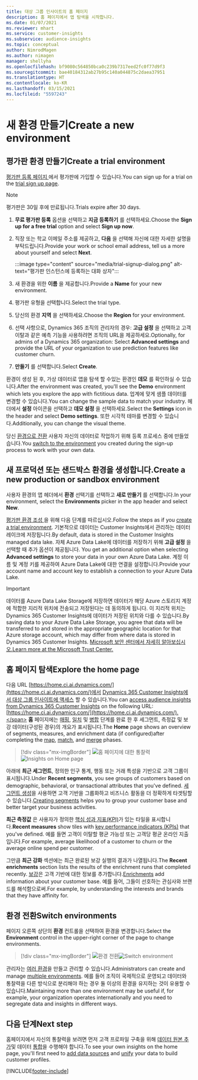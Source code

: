 ```yaml
---
title: 대상 그룹 인사이트의 홈 페이지
description: 홈 페이지에서 앱 탐색을 시작합니다.
ms.date: 01/07/2021
ms.reviewer: mhart
ms.service: customer-insights
ms.subservice: audience-insights
ms.topic: conceptual
author: NimrodMagen
ms.author: nimagen
manager: shellyha
ms.openlocfilehash: bf9080c564850bca0c239b7317eed2fc0f77d9f3
ms.sourcegitcommit: bae40184312ab27b95c140a044875c2daea37951
ms.translationtype: HT
ms.contentlocale: ko-KR
ms.lasthandoff: 03/15/2021
ms.locfileid: "5597243"
---
```

# <a name="create-a-new-environment"></a><span data-ttu-id="da385-103">새 환경 만들기</span><span class="sxs-lookup"><span data-stu-id="da385-103">Create a new environment</span></span>

## <a name="create-a-trial-environment"></a><span data-ttu-id="da385-104">평가판 환경 만들기</span><span class="sxs-lookup"><span data-stu-id="da385-104">Create a trial environment</span></span>

<span data-ttu-id="da385-105">[평가판 등록 페이지 ](https://dynamics.microsoft.com/get-started/free-trial/?appname=customerinsights)에서 평가판에 가입할 수 있습니다.</span><span class="sxs-lookup"><span data-stu-id="da385-105">You can sign up for a trial on the [trial sign up page](https://dynamics.microsoft.com/get-started/free-trial/?appname=customerinsights).</span></span> 

> [!NOTE]
> <span data-ttu-id="da385-106">평가판은 30일 후에 만료됩니다.</span><span class="sxs-lookup"><span data-stu-id="da385-106">Trials expire after 30 days.</span></span>

1. <span data-ttu-id="da385-107">**무료 평가판 등록** 옵션을 선택하고 **지금 등록하기** 를 선택하세요.</span><span class="sxs-lookup"><span data-stu-id="da385-107">Choose the **Sign up for a free trial** option and select **Sign up now**.</span></span>

1. <span data-ttu-id="da385-108">직장 또는 학교 이메일 주소를 제공하고, **다음** 을 선택해 자신에 대한 자세한 설명을 부탁드립니다.</span><span class="sxs-lookup"><span data-stu-id="da385-108">Provide your work or school email address, tell us a more about yourself and select **Next**.</span></span>

   :::image type="content" source="media/trial-signup-dialog.png" alt-text="평가판 인스턴스에 등록하는 대화 상자":::

1. <span data-ttu-id="da385-110">새 환경을 위한 **이름** 을 제공합니다.</span><span class="sxs-lookup"><span data-stu-id="da385-110">Provide a **Name** for your new environment.</span></span> 

1. <span data-ttu-id="da385-111">평가판 유형을 선택합니다.</span><span class="sxs-lookup"><span data-stu-id="da385-111">Select the trial type.</span></span>

1. <span data-ttu-id="da385-112">당신의 환경 **지역** 을 선택하세요.</span><span class="sxs-lookup"><span data-stu-id="da385-112">Choose the **Region** for your environment.</span></span>

1. <span data-ttu-id="da385-113">선택 사항으로, Dynamics 365 조직의 관리자의 경우: **고급 설정** 을 선택하고 고객 이탈과 같은 예측 기능을 사용하려면 조직의 URL을 제공하세요.</span><span class="sxs-lookup"><span data-stu-id="da385-113">Optionally, for admins of a Dynamics 365 organization: Select **Advanced settings** and provide the URL of your organization to use prediction features like customer churn.</span></span>

1. <span data-ttu-id="da385-114">**만들기** 를 선택합니다.</span><span class="sxs-lookup"><span data-stu-id="da385-114">Select **Create**.</span></span> 

<span data-ttu-id="da385-115">환경이 생성 된 후, 가상 데이터로 앱을 탐색 할 수있는 환경인 **데모** 를 확인하실 수 있습니다.</span><span class="sxs-lookup"><span data-stu-id="da385-115">After the environment was created, you'll see the **Demo** environment which lets you explore the app with fictitious data.</span></span> <span data-ttu-id="da385-116">업계에 맞게 샘플 데이터를 변경할 수 있습니다.</span><span class="sxs-lookup"><span data-stu-id="da385-116">You can change the sample data to match your industry.</span></span> <span data-ttu-id="da385-117">헤더에서 **설정** 아이콘을 선택하고 **데모 설정** 을 선택하세요.</span><span class="sxs-lookup"><span data-stu-id="da385-117">Select the **Settings** icon in the header and select **Demo settings**.</span></span> <span data-ttu-id="da385-118">또한 시각적 테마를 변경할 수 있습니다.</span><span class="sxs-lookup"><span data-stu-id="da385-118">Additionally, you can change the visual theme.</span></span> 

<span data-ttu-id="da385-119">당신 [환경으로 전환](#switch-environments) 사용자 자신의 데이터로 작업하기 위해 등록 프로세스 중에 만들었습니다.</span><span class="sxs-lookup"><span data-stu-id="da385-119">You [switch to the environment](#switch-environments) you created during the sign-up process to work with your own data.</span></span>

## <a name="create-a-new-production-or-sandbox-environment"></a><span data-ttu-id="da385-120">새 프로덕션 또는 샌드박스 환경을 생성합니다.</span><span class="sxs-lookup"><span data-stu-id="da385-120">Create a new production or sandbox environment</span></span>

<span data-ttu-id="da385-121">사용자 환경의 앱 헤더에서 **환경** 선택기를 선택하고 **새로 만들기** 를 선택합니다.</span><span class="sxs-lookup"><span data-stu-id="da385-121">In your environment, select the **Environments** picker in the app header and select **New**.</span></span>

<span data-ttu-id="da385-122">[평가판 환경 조성 ](#create-a-trial-environment)을 위해 다음 단계를 따르십시오.</span><span class="sxs-lookup"><span data-stu-id="da385-122">Follow the steps as if you [create a trial environment](#create-a-trial-environment).</span></span> <span data-ttu-id="da385-123">기본적으로 데이터는 Customer Insights에서 관리하는 데이터 레이크에 저장됩니다.</span><span class="sxs-lookup"><span data-stu-id="da385-123">By default, data is stored in the Customer Insights managed data lake.</span></span> <span data-ttu-id="da385-124">자체 Azure Data Lake에 데이터를 저장하기 위해 **고급 설정** 을 선택할 때 추가 옵션이 제공됩니다. </span><span class="sxs-lookup"><span data-stu-id="da385-124">You get an additional option when selecting **Advanced settings** to store your data in your own Azure Data Lake.</span></span> <span data-ttu-id="da385-125">계정 이름 및 계정 키를 제공하여 Azure Data Lake에 대한 연결을 설정합니다.</span><span class="sxs-lookup"><span data-stu-id="da385-125">Provide your account name and account key to establish a connection to your Azure Data Lake.</span></span> 

> [!IMPORTANT]
> <span data-ttu-id="da385-126">데이터를 Azure Data Lake Storage에 저장하면 데이터가 해당 Azure 스토리지 계정에 적합한 지리적 위치에 전송되고 저장된다는 데 동의하게 됩니다. 이 지리적 위치는 Dynamics 365 Customer Insights에 데이터가 저장된 위치와 다를 수 있습니다.</span><span class="sxs-lookup"><span data-stu-id="da385-126">By saving data to your Azure Data Lake Storage, you agree that data will be transferred to and stored in the appropriate geographic location for that Azure storage account, which may differ from where data is stored in Dynamics 365 Customer Insights.</span></span> [<span data-ttu-id="da385-127">Microsoft 보안 센터에서 자세히 알아보십시오.</span><span class="sxs-lookup"><span data-stu-id="da385-127">Learn more at the Microsoft Trust Center.</span></span>](https://www.microsoft.com/trust-center)

## <a name="explore-the-home-page"></a><span data-ttu-id="da385-128">홈 페이지 탐색</span><span class="sxs-lookup"><span data-stu-id="da385-128">Explore the home page</span></span>

<span data-ttu-id="da385-129">다음 URL [https://home.ci.ai.dynamics.com/](https://home.ci.ai.dynamics.com/)에서 [Dynamics 365 Customer Insights에서 대상 그룹 인사이트에 액세스](https://home.ci.ai.dynamics.com/) 할 수 있습니다.</span><span class="sxs-lookup"><span data-stu-id="da385-129">You can [access audience insights from Dynamics 365 Customer Insights](https://home.ci.ai.dynamics.com/) on the following URL: [https://home.ci.ai.dynamics.com/](https://home.ci.ai.dynamics.com/).</span></span>
<span data-ttu-id="da385-130">**홈** 페이지에는 [매핑](map-entities.md), [일치](match-entities.md) 및 [병합](merge-entities.md) 단계를 완료 한 후 세그먼트, 측정값 및 보강 데이터(구성된 경우)의 개요가 표시됩니다.</span><span class="sxs-lookup"><span data-stu-id="da385-130">The **Home** page shows an overview of segments, measures, and enrichment data (if configured)after completing the [map](map-entities.md), [match](match-entities.md), and [merge](merge-entities.md) phases.</span></span>

> [!div class="mx-imgBorder"] 
> <span data-ttu-id="da385-131">![홈 페이지에 대한 통찰력](media/home-page-insights.png "홈 페이지에 대한 통찰력")</span><span class="sxs-lookup"><span data-stu-id="da385-131">![Insights on Home page](media/home-page-insights.png "Insights on Home page")</span></span>

<span data-ttu-id="da385-132">아래에 **최근 세그먼트**, 정의한 인구 통계, 행동 또는 거래 특성을 기반으로 고객 그룹이 표시됩니다.</span><span class="sxs-lookup"><span data-stu-id="da385-132">Under **Recent segments**, you see groups of customers based on demographic, behavioral, or transactional attributes that you've defined.</span></span> <span data-ttu-id="da385-133">[세그먼트 생성](segments.md)을 사용하면 고객 기반을 그룹화하고 비즈니스 활동을 더 정확하게 타겟팅할 수 있습니다.</span><span class="sxs-lookup"><span data-stu-id="da385-133">[Creating segments](segments.md) helps you to group your customer base and better target your business activities.</span></span>

<span data-ttu-id="da385-134">**최근 측정값** 은 사용자가 정의한 [핵심 성과 지표(KPI)](measures.md)가 있는 타일을 표시합니다.</span><span class="sxs-lookup"><span data-stu-id="da385-134">**Recent measures** show tiles with [key performance indicators (KPIs)](measures.md) that you've defined.</span></span> <span data-ttu-id="da385-135">예를 들면 고객이 이탈할 평균 가능성 또는 고객당 평균 온라인 지출입니다.</span><span class="sxs-lookup"><span data-stu-id="da385-135">For example, average likelihood of a customer to churn or the average online spend per customer.</span></span>

<span data-ttu-id="da385-136">그만큼 **최근 강화** 섹션에는 최근 완료된 보강 실행의 결과가 나열됩니다.</span><span class="sxs-lookup"><span data-stu-id="da385-136">The **Recent enrichments** section lists the results of the enrichment runs that completed recently.</span></span> <span data-ttu-id="da385-137">[보강](enrichment-hub.md)은 고객 기반에 대한 정보를 추가합니다.</span><span class="sxs-lookup"><span data-stu-id="da385-137">[Enrichments](enrichment-hub.md) add information about your customer base.</span></span> <span data-ttu-id="da385-138">예를 들어, 그들이 선호하는 관심사와 브랜드를 해석함으로써.</span><span class="sxs-lookup"><span data-stu-id="da385-138">For example, by understanding the interests and brands that they have affinity for.</span></span>

## <a name="switch-environments"></a><span data-ttu-id="da385-139">환경 전환</span><span class="sxs-lookup"><span data-stu-id="da385-139">Switch environments</span></span>

<span data-ttu-id="da385-140">페이지 오른쪽 상단의 **환경** 컨트롤을 선택하여 환경을 변경합니다.</span><span class="sxs-lookup"><span data-stu-id="da385-140">Select the **Environment** control in the upper-right corner of the page to change environments.</span></span>

> [!div class="mx-imgBorder"] 
> <span data-ttu-id="da385-141">![환경 전환](media/home-page-environment-switcher.png "환경 전환")</span><span class="sxs-lookup"><span data-stu-id="da385-141">![Switch environment](media/home-page-environment-switcher.png "Switch environment")</span></span>

<span data-ttu-id="da385-142">관리자는 [여러 환경](manage-environments.md)을 만들고 관리할 수 있습니다.</span><span class="sxs-lookup"><span data-stu-id="da385-142">Administrators can create and manage [multiple environments](manage-environments.md).</span></span> <span data-ttu-id="da385-143">예를 들어 조직이 국제적으로 운영되고 데이터와 통찰력을 다른 방식으로 분리해야 하는 경우 둘 이상의 환경을 유지하는 것이 유용할 수 있습니다.</span><span class="sxs-lookup"><span data-stu-id="da385-143">Maintaining more than one environment may be useful if, for example, your organization operates internationally and you need to segregate data and insights in different ways.</span></span>

## <a name="next-step"></a><span data-ttu-id="da385-144">다음 단계</span><span class="sxs-lookup"><span data-stu-id="da385-144">Next step</span></span>

<span data-ttu-id="da385-145">홈페이지에서 자신의 통찰력을 보려면 먼저 고객 프로파일 구축을 위해 [데이터 원본 추가](data-sources.md)및 데이터 [통합](data-unification.md)을 수행해야 합니다.</span><span class="sxs-lookup"><span data-stu-id="da385-145">To see your own insights on the home page, you'll first need to [add data sources](data-sources.md) and [unify](data-unification.md) your data to build customer profiles.</span></span>


[!INCLUDE[footer-include](../includes/footer-banner.md)]